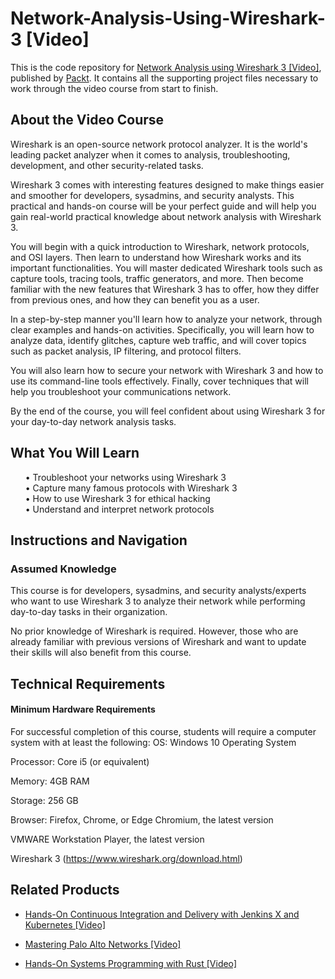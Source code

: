 # Network-Analysis-Using-Wireshark-3 [Video]
This is the code repository for [Network Analysis using Wireshark 3 [Video]]( https://www.packtpub.com/cloud-networking/network-analysis-using-wireshark-3-video), published by [Packt](https://www.packtpub.com/?utm_source=github ). It contains all the supporting project files necessary to work through the video course from start to finish.

## About the Video Course
Wireshark is an open-source network protocol analyzer. It is the world's leading packet analyzer when it comes to analysis, troubleshooting, development, and other security-related tasks.

Wireshark 3 comes with interesting features designed to make things easier and smoother for developers, sysadmins, and security analysts. This practical and hands-on course will be your perfect guide and will help you gain real-world practical knowledge about network analysis with Wireshark 3.

You will begin with a quick introduction to Wireshark, network protocols, and OSI layers. Then learn to understand how Wireshark works and its important functionalities. You will master dedicated Wireshark tools such as capture tools, tracing tools, traffic generators, and more. Then become familiar with the new features that Wireshark 3 has to offer, how they differ from previous ones, and how they can benefit you as a user.

In a step-by-step manner you'll learn how to analyze your network, through clear examples and hands-on activities. Specifically, you will learn how to analyze data, identify glitches, capture web traffic, and will cover topics such as packet analysis, IP filtering, and protocol filters.

You will also learn how to secure your network with Wireshark 3 and how to use its command-line tools effectively. Finally, cover techniques that will help you troubleshoot your communications network.

By the end of the course, you will feel confident about using Wireshark 3 for your day-to-day network analysis tasks. <br/>

<H2>What You Will Learn</H2>
<DIV class>

<UL>
• Troubleshoot your networks using Wireshark 3<br/>
• Capture many famous protocols with Wireshark 3<br/>
• How to use Wireshark 3 for ethical hacking<br/>
• Understand and interpret network protocols<br/>
</LI></UL></DIV>

## Instructions and Navigation
### Assumed Knowledge
This course is for developers, sysadmins, and security analysts/experts who want to use Wireshark 3 to analyze their network while performing day-to-day tasks in their organization.

No prior knowledge of Wireshark is required. However, those who are already familiar with previous versions of Wireshark and want to update their skills will also benefit from this course.

## Technical Requirements <br/>
#### Minimum Hardware Requirements
For successful completion of this course, students will require a computer system with at least the following:
OS: Windows 10 Operating System 

Processor: Core i5 (or equivalent)

Memory: 4GB RAM

Storage: 256 GB

Browser: Firefox, Chrome, or Edge Chromium,  the latest version

VMWARE Workstation Player, the latest version

Wireshark 3 (https://www.wireshark.org/download.html)


## Related Products
* [Hands-On Continuous Integration and Delivery with Jenkins X and Kubernetes [Video]](https://www.packtpub.com/cloud-networking/hands-on-continuous-integration-and-delivery-with-jenkins-x-and-kubernetes-video)

* [Mastering Palo Alto Networks [Video]](https://www.packtpub.com/networking-and-servers/mastering-palo-alto-networks-video)

* [Hands-On Systems Programming with Rust [Video]](https://www.packtpub.com/programming/hands-on-systems-programming-with-rust-video)

